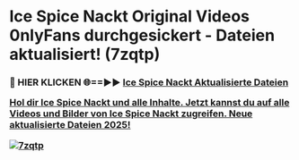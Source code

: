 # Ice Spice Nackt Original Videos 0nlyFans durchgesickert - Dateien aktualisiert! (7zqtp)

<h3>🔴 HIER KLICKEN 🌐==►► <a href="https://tinyurl.com/h6vf6nb8" rel="nofollow">Ice Spice Nackt Aktualisierte Dateien

Hol dir Ice Spice Nackt und alle Inhalte. Jetzt kannst du auf alle Videos und Bilder von Ice Spice Nackt zugreifen. Neue aktualisierte Dateien 2025!

[![7zqtp](https://i.imgur.com/sD4kR3V.gif)](https://tinyurl.com/h6vf6nb8)
